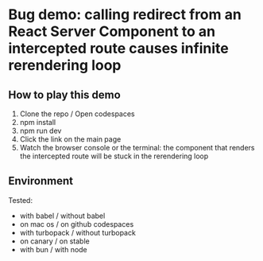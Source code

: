 # Bug demo: calling redirect from an React Server Component to an intercepted route causes infinite rerendering loop

## How to play this demo

1. Clone the repo / Open codespaces
2. npm install
3. npm run dev
4. Click the link on the main page
5. Watch the browser console or the terminal: the component that renders the intercepted route will be stuck in the rerendering loop

## Environment

Tested:
- with babel / without babel
- on mac os / on github codespaces
- with turbopack / without turbopack
- on canary / on stable
- with bun / with node
